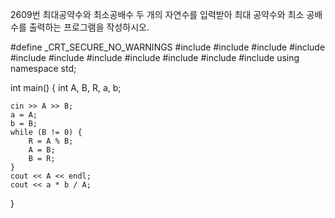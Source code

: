 2609번 최대공약수와 최소공배수
두 개의 자연수를 입력받아 최대 공약수와 최소 공배수를 출력하는 프로그램을 작성하시오.



#define _CRT_SECURE_NO_WARNINGS
#include <numeric>
#include <cstdio>
#include <iostream>
#include <cstring>
#include <string>
#include <algorithm>
#include <vector>
#include <climits>
#include <cmath>
#include <cassert>
#include <queue>
using namespace std;

int main() {
	int A, B, R, a, b;

	cin >> A >> B;
	a = A;
	b = B;
	while (B != 0) {
		R = A % B;
		A = B;
		B = R;
	}
	cout << A << endl;
	cout << a * b / A;
}
